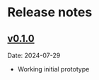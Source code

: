 # Release notes #

## [v0.1.0](https://github.com/js2264/momics/releases/tag/v0.1)

Date: 2024-07-29

* Working initial prototype

